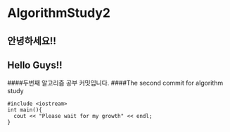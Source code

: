 # AlgorithmStudy2
## 안녕하세요!!
## Hello Guys!!
####두번째 알고리즘 공부 커밋입니다.
####The second commit for algorithm study

```
#include <iostream>
int main(){
  cout << "Please wait for my growth" << endl;
}
```
